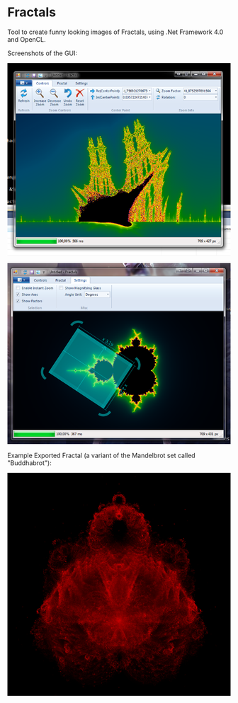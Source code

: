 # Fractals

Tool to create funny looking images of Fractals, using .Net Framework 4.0 and OpenCL.

Screenshots of the GUI:

![GUI_1.png](GUI_1.png)

![GUI_2.png](GUI_2.png)

Example Exported Fractal (a variant of the Mandelbrot set called "Buddhabrot"):

![Buddhabrot.png](Buddhabrot.png)

